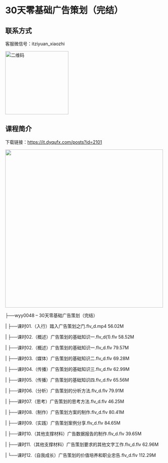 # 30天零基础广告策划（完结）

## 联系方式

客服微信号：itziyuan_xiaozhi

<img src="https://ziyuanyun.oss-cn-guangzhou.aliyuncs.com/common/20240614073449/666b82192834a.jpg" width="200" height="200" alt="二维码">

## 课程简介

下载链接：https://it.dyqufx.com/posts?id=2101

<img src="https://ziyuanyun.oss-cn-guangzhou.aliyuncs.com/yun/20240515183649/66449041452fd.jpg" width="500" alt="">

  ├──wyy0048 &#8211; 30天零基础广告策划（完结）

 | ├──课时01.（入行）踏入广告策划之门.flv_d.mp4 56.02M

 | ├──课时02.（概述）广告策划的基础知识一.flv_d(1).flv 58.52M

 | ├──课时02.（概述）广告策划的基础知识一.flv_d.flv 79.57M

 | ├──课时03.（媒体）广告策划的基础知识二.flv_d.flv 69.28M

 | ├──课时04.（传播）广告策划的基础知识三.flv_d.flv 62.99M

 | ├──课时05.（传播）广告策划的基础知识四.flv_d.flv 65.56M

 | ├──课时06.（分析）广告策划的分析方法.flv_d.flv 79.91M

 | ├──课时07.（思考）广告策划的思考方法.flv_d.flv 46.25M

 | ├──课时08.（制作）广告策划方案的制作.flv_d.flv 80.41M

 | ├──课时09.（实践）广告策划案例分享.flv_d.flv 84.65M

 | ├──课时10.（其他支撑材料）广告数据报告的制作.flv_d.flv 39.65M

 | ├──课时11.（其他支撑材料）广告策划要求的其他文字工作.flv_d.flv 62.96M

 | └──课时12.（自我成长）广告策划的价值培养和职业忠告.flv_d.flv 112.29M

  